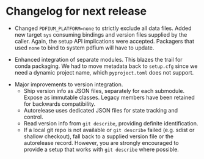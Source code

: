 <!-- SPDX-FileCopyrightText: 2023 geisserml <geisserml@gmail.com> -->
<!-- SPDX-License-Identifier: CC-BY-4.0 -->

<!-- List character: dash (-) -->

# Changelog for next release

- Changed `PDFIUM_PLATFORM=none` to strictly exclude all data files. Added new target `sys` consuming bindings and version files supplied by the caller. Again, the setup API implications were accepted. Packagers that used `none` to bind to system pdfium will have to update.

- Enhanced integration of separate modules. This blazes the trail for conda packaging. We had to move metadata back to `setup.cfg` since we need a dynamic project name, which `pyproject.toml` does not support.

<!-- TODO apply planned changes and update -->
- Major improvements to version integration.
  * Ship version info as JSON files, separately for each submodule. Expose as immutable classes. Legacy members have been retained for backwards compatibility.
  * Autorelease uses dedicated JSON files for state tracking and control.
  * Read version info from `git describe`, providing definite identification.
  * If a local git repo is not available or `git describe` failed (e.g. sdist or shallow checkout), fall back to a supplied version file or the autorelease record. However, you are strongly encouraged to provide a setup that works with `git describe` where possible.
